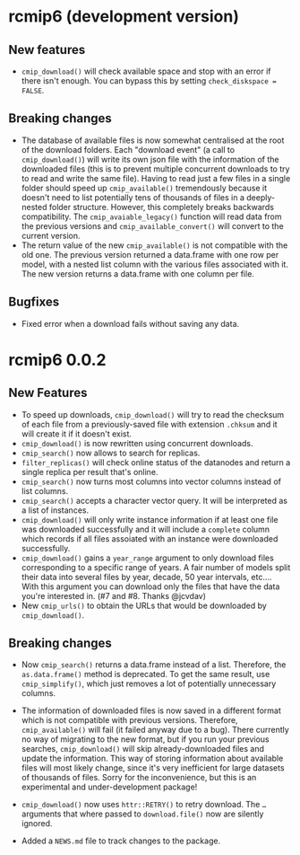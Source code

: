 # rcmip6 (development version)

## New features

-   `cmip_download()` will check available space and stop with an error if there isn't enough. You can bypass this by setting `check_diskspace = FALSE`.

## Breaking changes

-   The database of available files is now somewhat centralised at the root of the download folders. Each "download event" (a call to `cmip_download()`) will write its own json file with the information of the downloaded files (this is to prevent multiple concurrent downloads to try to read and write the same file). Having to read just a few files in a single folder should speed up `cmip_available()` tremendously because it doesn't need to list potentially tens of thousands of files in a deeply-nested folder structure. However, this completely breaks backwards compatibility. The `cmip_avaiable_legacy()` function will read data from the previous versions and `cmip_available_convert()` will convert to the current version.
-   The return value of the new `cmip_available()` is not compatible with the old one. The previous version returned a data.frame with one row per model, with a nested list column with the various files associated with it. The new version returns a data.frame with one column per file.

## Bugfixes

-   Fixed error when a download fails without saving any data.

# rcmip6 0.0.2

## New Features

-   To speed up downloads, `cmip_download()` will try to read the checksum of each file from a previously-saved file with extension `.chksum` and it will create it if it doesn't exist.
-   `cmip_download()` is now rewritten using concurrent downloads.
-   `cmip_search()` now allows to search for replicas.
-   `filter_replicas()` will check online status of the datanodes and return a single replica per result that's online.
-   `cmip_search()` now turns most columns into vector columns instead of list columns.
-   `cmip_search()` accepts a character vector query. It will be interpreted as a list of instances.
-   `cmip_download()` will only write instance information if at least one file was downloaded successfully and it will include a `complete` column which records if all files assoiated with an instance were downloaded successfully.
-   `cmip_download()` gains a `year_range` argument to only download files corresponding to a specific range of years. A fair number of models split their data into several files by year, decade, 50 year intervals, etc.... With this argument you can download only the files that have the data you're interested in. (#7 and #8. Thanks @jcvdav)
-   New `cmip_urls()` to obtain the URLs that would be downloaded by `cmip_download()`.

## Breaking changes

-   Now `cmip_search()` returns a data.frame instead of a list.
    Therefore, the `as.data.frame()` method is deprecated.
    To get the same result, use `cmip_simplify()`, which just removes a lot of potentially unnecessary columns.

-   The information of downloaded files is now saved in a different format which is not compatible with previous versions.
    Therefore, `cmip_available()` will fail (it failed anyway due to a bug).
    There currently no way of migrating to the new format, but if you run your previous searches, `cmip_download()` will skip already-downloaded files and update the information.
    This way of storing information about available files will most likely change, since it's very inefficient for large datasets of thousands of files.
    Sorry for the inconvenience, but this is an experimental and under-development package!

-   `cmip_download()` now uses `httr::RETRY()` to retry download.
    The `…` arguments that where passed to `download.file()` now are silently ignored.

-   Added a `NEWS.md` file to track changes to the package.
